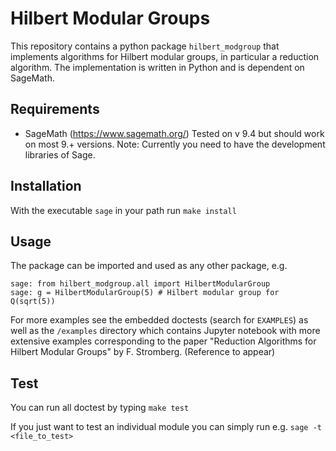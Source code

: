 # Hilbert Modular Groups

This repository contains a python package `hilbert_modgroup` that implements algorithms 
for Hilbert modular groups, in particular a reduction algorithm. The implementation is written in Python 
and is dependent on SageMath.

## Requirements
- SageMath (https://www.sagemath.org/)
  Tested on v 9.4 but should work on most 9.+ versions.
  Note: Currently you need to have the development libraries of Sage. 

## Installation
With the executable `sage` in your path run 
   `make install`

## Usage
The package can be imported and used as any other package, e.g. 

```
sage: from hilbert_modgroup.all import HilbertModularGroup
sage: g = HilbertModularGroup(5) # Hilbert modular group for Q(sqrt(5))
```
For more examples see the embedded doctests (search for `EXAMPLES`) as well as
the `/examples` directory which contains Jupyter notebook with more extensive 
examples corresponding to the paper
"Reduction Algorithms for Hilbert Modular Groups" by F. Stromberg. 
(Reference to appear)

## Test
You can run all doctest by typing
`make test`

If you just want to test an individual module you can simply run e.g. 
`sage -t <file_to_test>`